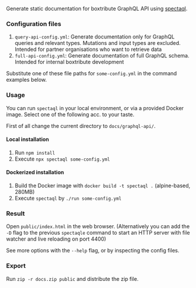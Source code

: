 Generate static documentation for boxtribute GraphQL API using [spectaql](https://github.com/anvilco/spectaql).

### Configuration files

1. `query-api-config.yml`: Generate documentation only for GraphQL queries and relevant types. Mutations and input types are excluded. Intended for partner organisations who want to retrieve data
1. `full-api-config.yml`: Generate documentation of full GraphQL schema. Intended for internal boxtribute development

Substitute one of these file paths for `some-config.yml` in the command examples below.

### Usage

You can run `spectaql` in your local environment, or via a provided Docker image. Select one of the following acc. to your taste.

First of all change the current directory to `docs/graphql-api/`.

#### Local installation

1. Run `npm install`
1. Execute `npx spectaql some-config.yml`

#### Dockerized installation

1. Build the Docker image with `docker build -t spectaql .` (alpine-based, 280MB)
1. Execute `spectaql` by `./run some-config.yml`

### Result

Open `public/index.html` in the web browser. (Alternatively you can add the `-D` flag to the previous `spectaqle` command to start an HTTP server with file watcher and live reloading on port 4400)

See more options with the `--help` flag, or by inspecting the config files.

### Export

Run `zip -r docs.zip public` and distribute the zip file.
